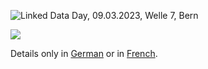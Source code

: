 ![Linked Data Day, 09.03.2023, Welle 7, Bern](/static-assets/img/linked-data-day-2023.jpg)
  
![   ](/static-assets/img/white-space-2.jpg)
  
Details only in [German](?lang=de) or in [French](?lang=fr).

